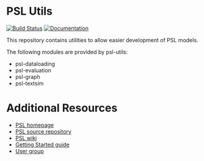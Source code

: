 PSL Utils
===

[![Build Status](https://travis-ci.org/linqs/psl-utils.svg?branch=master)](https://travis-ci.org/linqs/psl-utils)
[![Documentation](https://img.shields.io/badge/docs-stable-brightgreen.svg)](https://linqs-data.soe.ucsc.edu/psl-docs/docs/psl-utils/master-head/index.html)

This repository contains utilities to allow easier development of PSL models.

The following modules are provided by psl-utils:
 - psl-dataloading
 - psl-evaluation
 - psl-graph
 - psl-textsim

Additional Resources
====================

- [PSL homepage](http://psl.linqs.org)
- [PSL source repository](https://github.com/linqs/psl)
- [PSL wiki](https://github.com/linqs/psl/wiki)
- [Getting Started guide](https://github.com/linqs/psl/wiki/Core-Topics)
- [User group](https://groups.google.com/forum/#!forum/psl-users)
